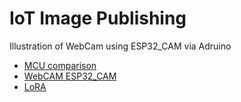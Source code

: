 # IoT Image Publishing

Illustration of WebCam using ESP32_CAM via Adruino

* [MCU comparison](./docs/MCU.md)
* [WebCAM ESP32_CAM](./docs/WebCam_CSI.md)
* [LoRA](./docs/LoRA.md)

